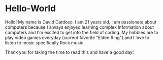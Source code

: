 # Hello-World

Hello! My name is David Cardoso.
I am 21 years old, I am passionate about computers because I always enjoyed learning complex information about computers and I'm excited to get into the field of coding.
My hobbies are to play video games everyday (current favorite "Elden Ring") and I love to listen to music specifically Rock music.

Thank you for taking the time to read this and have a good day!
